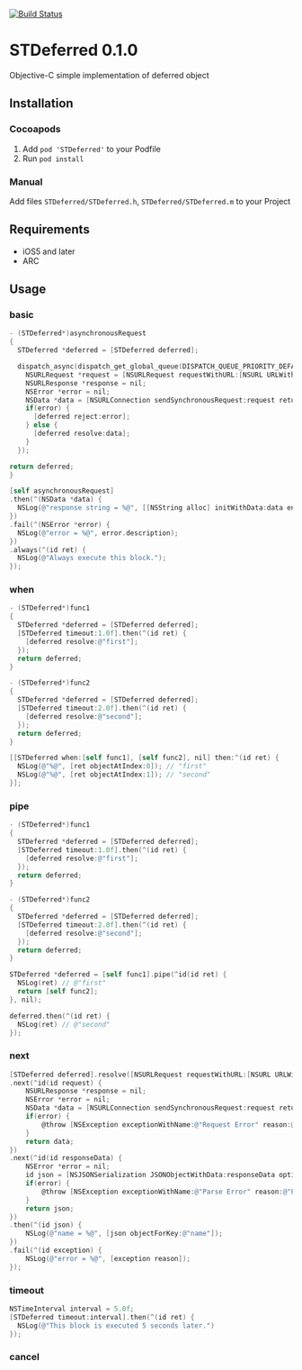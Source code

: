 [![Build Status](https://travis-ci.org/saiten/STDeferred.png?branch=master)](https://travis-ci.org/saiten/STDeferred)

# STDeferred 0.1.0

Objective-C simple implementation of deferred object

## Installation

### Cocoapods

1. Add `pod 'STDeferred'` to your Podfile
2. Run `pod install`

### Manual

Add files `STDeferred/STDeferred.h`, `STDeferred/STDeferred.m` to your Project

## Requirements

- iOS5 and later
- ARC

## Usage

### basic

```objectivec
- (STDeferred*)asynchronousRequest
{
  STDeferred *deferred = [STDeferred deferred];

  dispatch_async(dispatch_get_global_queue(DISPATCH_QUEUE_PRIORITY_DEFAULT, 0), ^{
    NSURLRequest *request = [NSURLRequest requestWithURL:[NSURL URLWithString:@"http://example.com/data.json"]];
    NSURLResponse *response = nil;
    NSError *error = nil;
    NSData *data = [NSURLConnection sendSynchronousRequest:request returningResponse:&response error:&error];
    if(error) {
      [deferred reject:error];
    } else {
      [deferred resolve:data];
    }
  });  

return deferred;
}

[self asynchronousRequest]
.then(^(NSData *data) {
  NSLog(@"response string = %@", [[NSString alloc] initWithData:data encoding:NSUTF8StringEncoding]);
})
.fail(^(NSError *error) {
  NSLog(@"error = %@", error.description);
})
.always(^(id ret) {
  NSLog(@"Always execute this block.");
});
```

### when

```objectivec
- (STDeferred*)func1
{
  STDeferred *deferred = [STDeferred deferred];
  [STDeferred timeout:1.0f].then(^(id ret) {
    [deferred resolve:@"first"];
  });
  return deferred;  
}

- (STDeferred*)func2
{
  STDeferred *deferred = [STDeferred deferred];
  [STDeferred timeout:2.0f].then(^(id ret) {
    [deferred resolve:@"second"];
  });
  return deferred;  
}

[[STDeferred when:[self func1], [self func2], nil] then:^(id ret) {
  NSLog(@"%@", [ret objectAtIndex:0]); // "first"
  NSLog(@"%@", [ret objectAtIndex:1]); // "second"
}];
```

### pipe

```objectivec
- (STDeferred*)func1
{
  STDeferred *deferred = [STDeferred deferred];
  [STDeferred timeout:1.0f].then(^(id ret) {
    [deferred resolve:@"first"];
  });
  return deferred;  
}

- (STDeferred*)func2
{
  STDeferred *deferred = [STDeferred deferred];
  [STDeferred timeout:2.0f].then(^(id ret) {
    [deferred resolve:@"second"];
  });
  return deferred;  
}

STDeferred *deferred = [self func1].pipe(^id(id ret) {
  NSLog(ret) // @"first"
  return [self func2];
}, nil);

deferred.then(^(id ret) {
  NSLog(ret) // @"second"
});
```

### next

```objectivec
[STDeferred deferred].resolve([NSURLRequest requestWithURL:[NSURL URLWithString:@"http://example.com/data.json"]])
.next(^id(id request) {
    NSURLResponse *response = nil;
    NSError *error = nil;
    NSData *data = [NSURLConnection sendSynchronousRequest:request returningResponse:&response error:&error];
    if(error) {
        @throw [NSException exceptionWithName:@"Request Error" reason:@"Request Error" userInfo:nil];
    }
    return data;
})
.next(^id(id responseData) {
    NSError *error = nil;
    id json = [NSJSONSerialization JSONObjectWithData:responseData options:NSJSONReadingAllowFragments error:&error];
    if(error) {
        @throw [NSException exceptionWithName:@"Parse Error" reason:@"Parse Error" userInfo:nil];
    }
    return json;
})
.then(^(id json) {
    NSLog(@"name = %@", [json objectForKey:@"name"]);
})
.fail(^(id exception) {
    NSLog(@"error = %@", [exception reason]);
});
```

### timeout

```objectivec
NSTimeInterval interval = 5.0f;
[STDeferred timeout:interval].then(^(id ret) {
  NSLog(@"This block is executed 5 seconds later.")
});
```

### cancel


